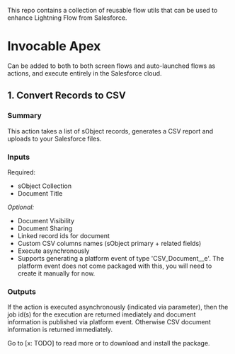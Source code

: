 This repo contains a collection of reusable flow utils that can be used to enhance Lightning Flow from Salesforce. 

# Invocable Apex
Can be added to both to both screen flows and auto-launched flows as actions, and execute entirely in the Salesforce cloud.

## 1. Convert Records to CSV

### Summary
This action takes a list of sObject records, generates a CSV report and uploads to your Salesforce files. 

### Inputs
Required:
- sObject Collection
- Document Title

_Optional:_
- Document Visibility
- Document Sharing
- Linked record ids for document
- Custom CSV columns names (sObject primary + related fields)
- Execute asynchronously
- Supports generating a platform event of type 'CSV_Document__e'. The platform event does not come packaged with this, you will need to create it manually for now.

### Outputs
If the action is executed asynchronously (indicated via parameter), then the job id(s) for the execution are returned imediately and document information is published via platform event. Otherwise CSV document information is returned immediately. 

Go to [x: TODO] to read more or to download and install the package. 

